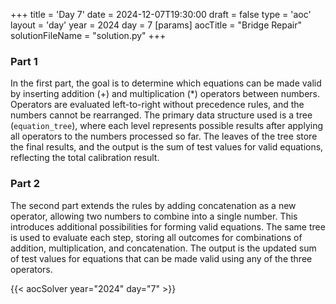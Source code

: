 +++
title = 'Day 7'
date = 2024-12-07T19:30:00
draft = false
type = 'aoc'
layout = 'day'
year = 2024
day = 7
[params]
    aocTitle = "Bridge Repair"
    solutionFileName = "solution.py"
+++

### Part 1
In the first part, the goal is to determine which equations can be made valid by inserting addition (+) and 
multiplication (*) operators between numbers. Operators are evaluated left-to-right without precedence rules, and the 
numbers cannot be rearranged. The primary data structure used is a tree (`equation_tree`), where each level represents 
possible results after applying all operators to the numbers processed so far. The leaves of the tree store the final 
results, and the output is the sum of test values for valid equations, reflecting the total calibration result.

### Part 2
The second part extends the rules by adding concatenation as a new operator, allowing two numbers to combine into a
single number. This introduces additional possibilities for forming valid equations. The same tree is 
used to evaluate each step, storing all outcomes for combinations of addition, multiplication, and concatenation. 
The output is the updated sum of test values for equations that can be made valid using any of the three operators.

{{< aocSolver year="2024" day="7" >}}
